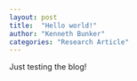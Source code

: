 ```yaml
---
layout: post
title:  "Hello world!"
author: "Kenneth Bunker"
categories: "Research Article"
---
```


Just testing the blog!
